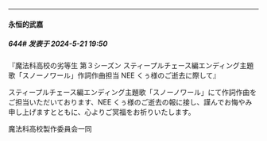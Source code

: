 ﻿
*****

####  永恒的武嘉  
##### 644#       发表于 2024-5-21 19:50

『魔法科高校の劣等生 第３シーズン スティープルチェース編エンディング主題歌「スノーノワール」作詞作曲担当 NEE くぅ様のご逝去に際して』

スティープルチェース編エンディング主題歌「スノーノワール」にて作詞作曲をご担当いただいております、NEE くぅ様のご逝去の報に接し、謹んでお悔やみ申し上げますとともに、心よりご冥福をお祈りいたします。 

魔法科高校製作委員会一同

